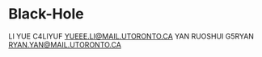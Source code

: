 # Black-Hole

LI YUE C4LIYUF YUEEE.LI@MAIL.UTORONTO.CA
YAN RUOSHUI G5RYAN RYAN.YAN@MAIL.UTORONTO.CA

